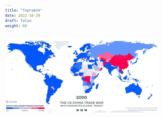 ```yaml
---
title: "Торговля"
date: 2022-10-29
draft: false
weight: 60
---
```


<img src="/images/trading/us_china_trade_war_2018.jpg" alt="us_china_trade_war_2018" width="700"/>